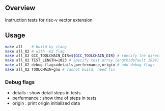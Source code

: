 ## Overview

Instruction tests for risc-v vector extension

## Usage

```bash
make all    # build by clang
make all_O2 # with -O2 flag
make all_O2 GCC_TOOLCHAIN_DIR=${GCC_TOOLCHAIN_DIR} # specify the directories of toolchains
make all_O2 TEST_LENGTH=1023 # specify test array length(default 1024)
make all_O2 debug-flags=details,perfermance,origin # add debug flags
make all_O2 TOOLCHAIN=gnu # cannot build, need fix
```

### Debug flags

+ details : show detail steps in tests
+ perfermance : show time of steps in tests
+ origin : print origin initialized data
